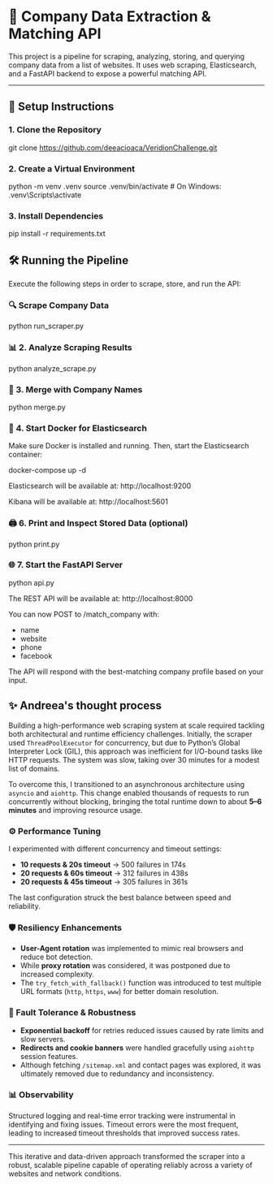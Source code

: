 # 🏢 Company Data Extraction & Matching API

This project is a pipeline for scraping, analyzing, storing, and querying company data from a list of websites. It uses web scraping, Elasticsearch, and a FastAPI backend to expose a powerful matching API.

---

## 🚀 Setup Instructions

### 1. Clone the Repository

git clone https://github.com/deeacioaca/VeridionChallenge.git

### 2. Create a Virtual Environment 
python -m venv .venv
source .venv/bin/activate  # On Windows: .venv\Scripts\activate

### 3. Install Dependencies
pip install -r requirements.txt


## 🛠️ Running the Pipeline
Execute the following steps in order to scrape, store, and run the API:

### 🔍 Scrape Company Data

python run_scraper.py

### 📊 2. Analyze Scraping Results

python analyze_scrape.py

### 🔗 3. Merge with Company Names

python merge.py

### 🐳 4. Start Docker for Elasticsearch
Make sure Docker is installed and running. Then, start the Elasticsearch container:

docker-compose up -d

Elasticsearch will be available at:
http://localhost:9200

Kibana will be available at:
http://localhost:5601

### 🖨️ 6. Print and Inspect Stored Data (optional)

python print.py

### 🌐 7. Start the FastAPI Server

python api.py

The REST API will be available at:
http://localhost:8000

You can now POST to /match_company with:

- name
- website
- phone
- facebook

The API will respond with the best-matching company profile based on your input.

## ✨ Andreea's thought process

Building a high-performance web scraping system at scale required tackling both architectural and runtime efficiency challenges. Initially, the scraper used `ThreadPoolExecutor` for concurrency, but due to Python’s Global Interpreter Lock (GIL), this approach was inefficient for I/O-bound tasks like HTTP requests. The system was slow, taking over 30 minutes for a modest list of domains.

To overcome this, I transitioned to an asynchronous architecture using `asyncio` and `aiohttp`. This change enabled thousands of requests to run concurrently without blocking, bringing the total runtime down to about **5–6 minutes** and improving resource usage.

### ⚙️ Performance Tuning

I experimented with different concurrency and timeout settings:

- **10 requests & 20s timeout** → 500 failures in 174s  
- **20 requests & 60s timeout** → 312 failures in 438s  
- **20 requests & 45s timeout** → 305 failures in 361s  

The last configuration struck the best balance between speed and reliability.

### 🛡️ Resiliency Enhancements

- **User-Agent rotation** was implemented to mimic real browsers and reduce bot detection.
- While **proxy rotation** was considered, it was postponed due to increased complexity.
- The `try_fetch_with_fallback()` function was introduced to test multiple URL formats (`http`, `https`, `www`) for better domain resolution.

### 🔁 Fault Tolerance & Robustness

- **Exponential backoff** for retries reduced issues caused by rate limits and slow servers.
- **Redirects and cookie banners** were handled gracefully using `aiohttp` session features.
- Although fetching `/sitemap.xml` and contact pages was explored, it was ultimately removed due to redundancy and inconsistency.

### 📊 Observability

Structured logging and real-time error tracking were instrumental in identifying and fixing issues. Timeout errors were the most frequent, leading to increased timeout thresholds that improved success rates.

---

This iterative and data-driven approach transformed the scraper into a robust, scalable pipeline capable of operating reliably across a variety of websites and network conditions.